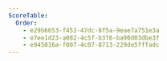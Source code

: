 ```yaml
---
ScoreTable:
  Order:
    - e29b6653-f452-47dc-8f5a-9eae7a751e3a
    - e7ee1d23-a082-4c5f-b3f6-ba90d03dbe3f
    - e945016a-f007-4c07-8713-229de5fffadc
---
```

